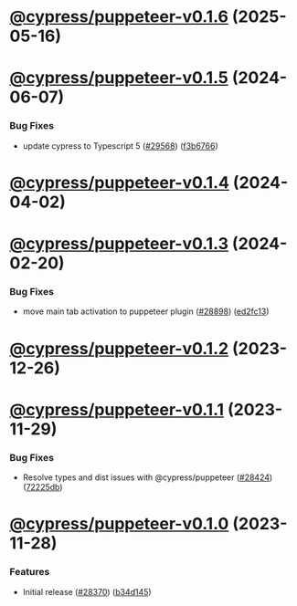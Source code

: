 # [@cypress/puppeteer-v0.1.6](https://github.com/cypress-io/cypress/compare/@cypress/puppeteer-v0.1.5...@cypress/puppeteer-v0.1.6) (2025-05-16)

# [@cypress/puppeteer-v0.1.5](https://github.com/cypress-io/cypress/compare/@cypress/puppeteer-v0.1.4...@cypress/puppeteer-v0.1.5) (2024-06-07)


### Bug Fixes

* update cypress to Typescript 5 ([#29568](https://github.com/cypress-io/cypress/issues/29568)) ([f3b6766](https://github.com/cypress-io/cypress/commit/f3b67666a5db0438594339c379cf27e1fd1e4abc))

# [@cypress/puppeteer-v0.1.4](https://github.com/cypress-io/cypress/compare/@cypress/puppeteer-v0.1.3...@cypress/puppeteer-v0.1.4) (2024-04-02)

# [@cypress/puppeteer-v0.1.3](https://github.com/cypress-io/cypress/compare/@cypress/puppeteer-v0.1.2...@cypress/puppeteer-v0.1.3) (2024-02-20)


### Bug Fixes

* move main tab activation to puppeteer plugin ([#28898](https://github.com/cypress-io/cypress/issues/28898)) ([ed2fc13](https://github.com/cypress-io/cypress/commit/ed2fc1394623f08097d180747712c557d867ee86))

# [@cypress/puppeteer-v0.1.2](https://github.com/cypress-io/cypress/compare/@cypress/puppeteer-v0.1.1...@cypress/puppeteer-v0.1.2) (2023-12-26)

# [@cypress/puppeteer-v0.1.1](https://github.com/cypress-io/cypress/compare/@cypress/puppeteer-v0.1.0...@cypress/puppeteer-v0.1.1) (2023-11-29)


### Bug Fixes

* Resolve types and dist issues with @cypress/puppeteer ([#28424](https://github.com/cypress-io/cypress/issues/28424)) ([72225db](https://github.com/cypress-io/cypress/commit/72225db03327744844dcfbcc72b40e85de6a2761))

# [@cypress/puppeteer-v0.1.0](https://github.com/cypress-io/cypress/compare/@cypress/puppeteer-v0.0.1...@cypress/puppeteer-v0.1.0) (2023-11-28)


### Features

* Initial release ([#28370](https://github.com/cypress-io/cypress/issues/28370)) ([b34d145](https://github.com/cypress-io/cypress/commit/b34d14571689a9b36efc707a3a48f27edcb98113))
